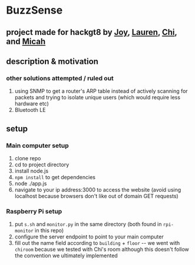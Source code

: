 # BuzzSense
## project made for hackgt8 by [Joy](https://github.com/joywying), [Lauren](https://github.com/Laireen), [Chi](https://github.com/udejiofor-chidobem), and [Micah](https://github.com/mielwyn)

## description & motivation

### other solutions attempted / ruled out

1. using SNMP to get a router's ARP table instead of actively scanning for packets and trying to isolate unique users (which would require less hardware etc)
2. Bluetooth LE

## setup
### Main computer setup
1. clone repo
2. cd to project directory
3. install node.js
4. `npm install` to get dependencies
5. node ./app.js
6. navigate to your ip address:3000 to access the website (avoid using localhost because browsers don't like out of domain GET requests)

### Raspberry Pi setup
1. put `s.sh` and `monitor.py` in the same directory (both found in `rpi-monitor` in this repo)
2. configure the server endpoint to point to your main computer
3. fill out the name field according to `building` + `floor` -- we went with `chiroom` because we tested with Chi's room although this doesn't follow the convention we ultimately implemented
